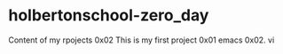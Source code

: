 
# holbertonschool-zero_day
Content of my rpojects
0x02 This is my first project 
0x01 emacs
0x02. vi
